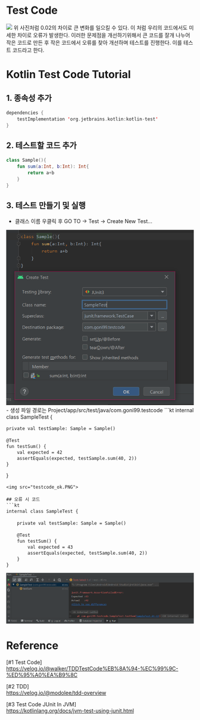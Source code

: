 # Test Code
<img src="https://velog.velcdn.com/images%2Fwalker%2Fpost%2Fbc5e9316-0380-4568-a0f3-b6043e18bdb4%2F1.01.png">
위 사진처럼 0.02의 차이로 큰 변화를 일으킬 수 있다. 이 처럼 우리의 코드에서도 미세한 차이로 오류가 발생한다. 이러한 문제점을 개선하기위해서 큰 코드를 잘개 나누어 작은 코드로 만든 후 작은 코드에서 오류를 찾아 개선하며 테스트를 진행한다. 이를 테스트 코드라고 한다.

# Kotlin Test Code Tutorial
## 1. 종속성 추가
```kt
dependencies {
    testImplementation 'org.jetbrains.kotlin:kotlin-test'
}
```

## 2. 테스트할 코드 추가
```kt
class Sample(){
    fun sum(a:Int, b:Int): Int{
        return a+b
    }
}
```

## 3. 테스트 만들기 및 실행
- 클래스 이름 우클릭 후 GO TO -> Test -> Create New Test...
<img src="create_test.PNG">
- 생성 파일 경로는 Project/app/src/test/java/com.goni99.testcode
```kt
internal class SampleTest {

    private val testSample: Sample = Sample()

    @Test
    fun testSum() {
        val expected = 42
        assertEquals(expected, testSample.sum(40, 2))
    }
}
```
<img src="testcode_ok.PNG">

## 오류 시 코드
```kt
internal class SampleTest {

    private val testSample: Sample = Sample()

    @Test
    fun testSum() {
        val expected = 43
        assertEquals(expected, testSample.sum(40, 2))
    }
}
```
<img src="testcode_fail.PNG">


# Reference
[#1 Test Code]<br>
https://velog.io/@walker/TDDTestCode%EB%8A%94-%EC%99%9C-%ED%95%A0%EA%B9%8C

[#2 TDD]<br>
https://velog.io/@modolee/tdd-overview

[#3 Test Code JUnit In JVM]<br>
https://kotlinlang.org/docs/jvm-test-using-junit.html